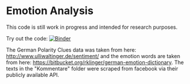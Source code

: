 # Emotion Analysis

This code is still work in progress and intended for research purposes.

Try out the code: [![Binder](https://mybinder.org/badge.svg)](https://mybinder.org/v2/gh/cod3licious/emotion_anaysis/master?filepath=emotion_analysis.ipynb)

The German Polarity Clues data was taken from here: http://www.ulliwaltinger.de/sentiment/ and the emotion words are taken from here: https://bitbucket.org/rklinger/german-emotion-dictionary. The texts in the "Kommentare" folder were scraped from facebook via their publicly available API.

